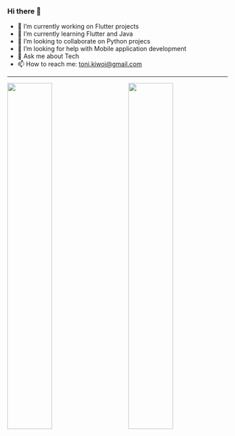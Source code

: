 ### Hi there 👋


- 🔭 I’m currently working on Flutter projects
- 🌱 I’m currently learning Flutter and Java
- 👯 I’m looking to collaborate on Python projecs
- 🤔 I’m looking for help with Mobile application development
- 💬 Ask me about Tech
- 📫 How to reach me: toni.kiwoi@gmail.com

<hr>  
<div>
<picture>
  <source
    srcset="https://github-readme-stats.vercel.app/api?username=kugelschreiber1&show_icons=true&theme=dark"
    media="(prefers-color-scheme: dark)"
  />
  <source
    srcset="https://github-readme-stats.vercel.app/api?username=kugelschreiber1&show_icons=true"
    media="(prefers-color-scheme: light), (prefers-color-scheme: no-preference)"
  />
  <img height="auto" width=45% align="left" src="https://github-readme-stats.vercel.app/api?username=kugelschreiber1&show_icons=true" />
</picture>
<picture>
  <source
    srcset="https://github-readme-stats.vercel.app/api/top-langs/?username=kugelschreiber1&layout=compact&theme=dark"
    media="(prefers-color-scheme: dark)"
  />
  <source
    srcset="https://github-readme-stats.vercel.app/api/top-langs/?username=anuraghazra&layout=compact"
    media="(prefers-color-scheme: light), (prefers-color-scheme: no-preference)"
  />
  <img height="auto" width=45% align="right" src="https://github-readme-stats.vercel.app/api/top-langs? 
   username=kugelschreiber1&layout=compact&langs_count=10&card_width=320"  />
</picture>
</div>

